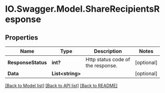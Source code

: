 # IO.Swagger.Model.ShareRecipientsResponse
## Properties

Name | Type | Description | Notes
------------ | ------------- | ------------- | -------------
**ResponseStatus** | **int?** | Http status code of the response. | [optional] 
**Data** | **List&lt;string&gt;** |  | [optional] 

[[Back to Model list]](../README.md#documentation-for-models) [[Back to API list]](../README.md#documentation-for-api-endpoints) [[Back to README]](../README.md)

